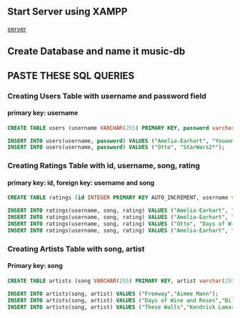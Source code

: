 
## Start Server using XAMPP
[server](http://localhost:8080/phpmyadmin)

## Create Database and name it music-db

## PASTE THESE SQL QUERIES

### Creating Users Table with username and password field
#### primary key: username
```sql
CREATE TABLE users (username VARCHAR(255) PRIMARY KEY, password varchar(255));

INSERT INTO users(username, password) VALUES ("Amelia-Earhart", "Youaom139&yu7");
INSERT INTO users(username, password) VALUES ("Otto", "StarWars2*");
```

### Creating Ratings Table with id, username, song, rating
#### primary key: id, foreign key: username and song

```sql
CREATE TABLE ratings (id INTEGER PRIMARY KEY AUTO_INCREMENT, username varchar(255) FOREIGN KEY on delete cascade, song varchar(255), rating INTEGER);

INSERT INTO ratings(username, song, rating) VALUES ("Amelia-Earhart", "Freeway", 3);
INSERT INTO ratings(username, song, rating) VALUES ("Amelia-Earhart", "Days of Wine and Roses", 4);
INSERT INTO ratings(username, song, rating) VALUES ("Otto", "Days of Wine and Roses", 5);
INSERT INTO ratings(username, song, rating) VALUES ("Amelia-Earhart", "These Walls", 4);
```


### Creating Artists Table with song, artist
#### Primary key: song
```sql
CREATE TABLE artists (song VARCHAR(255) PRIMARY KEY, artist varchar(255));

INSERT INTO artists(song, artist) VALUES ("Freeway","Aimee Mann");
INSERT INTO artists(song, artist) VALUES ("Days of Wine and Roses","Bill Evans");
INSERT INTO artists(song, artist) VALUES ("These Walls","Kendrick Lamar");
```
